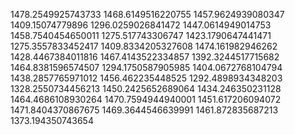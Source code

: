 1478.2549925743733
1468.6149516220755
1457.9624939080347
1409.15074779896
1296.0259026841472
1447.0614949014753
1458.7540454650011
1275.517743306747
1423.1790647441471
1275.3557833452417
1409.8334205327608
1474.161982946262
1428.4467384011816
1467.4143522334857
1392.3244517715682
1464.8381596574507
1294.1750587905985
1404.0672768104794
1438.2857765971012
1456.462235448525
1292.4898934348203
1328.2550734456213
1450.2425652689064
1434.246350231128
1464.4686108930264
1470.7594944940001
1451.617206094072
1471.8404370867675
1469.3644546639991
1461.872835687213
1373.194350743654